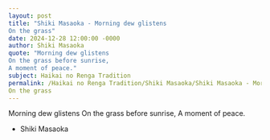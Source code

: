 ```yaml
---
layout: post
title: "Shiki Masaoka - Morning dew glistens
On the grass"
date: 2024-12-28 12:00:00 -0000
author: Shiki Masaoka
quote: "Morning dew glistens
On the grass before sunrise,
A moment of peace."
subject: Haikai no Renga Tradition
permalink: /Haikai no Renga Tradition/Shiki Masaoka/Shiki Masaoka - Morning dew glistens
On the grass
---
```


Morning dew glistens
On the grass before sunrise,
A moment of peace.

- Shiki Masaoka
